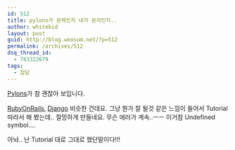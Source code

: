 ```yaml
---
id: 512
title: pylons가 문제인지 내가 문자인지..
author: whitekid
layout: post
guid: http://blog.woosum.net/?p=512
permalink: /archives/512
dsq_thread_id:
  - 743322679
tags:
  - 잡담
---
```

[Pylons][1]가 참 괜찮아 보입니다.

[RubyOnRails][2], [Django][3] 비슷한 건데요. 그냥 뭔가 잘 될것 같은 느낌이 들어서 Tutorial 따라서 해 봤는데.. 절망하게 만들네요. 무슨 에러가 계속..ㅡㅡ 이거참 Undefined symbol....

아놔.. 난 Tutorial 대로 그대로 했단말이다!!!

 [1]: http://pylonshq.com/
 [2]: http://rubyonrails.org/
 [3]: http://www.djangoproject.com/